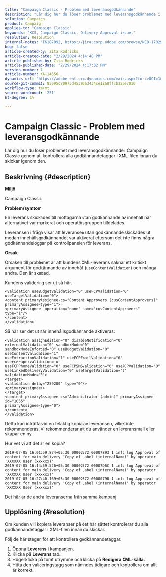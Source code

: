 ```yaml
---
title: "Campaign Classic - Problem med leveransgodkännande"
description: "Lär dig hur du löser problemet med leveransgodkännande i Campaign Classic"
solution: Campaign
product: Campaign
applies-to: "Campaign Classic"
keywords: "KCS, Campaign Classic, Delivery Approval issue,"
resolution: Resolution
internal-notes: "TK187092, https://jira.corp.adobe.com/browse/NEO-17029"
bug: false
article-created-by: Zita Rodricks
article-created-date: "2/29/2024 4:14:48 PM"
article-published-by: Zita Rodricks
article-published-date: "2/29/2024 4:17:32 PM"
version-number: 4
article-number: KA-14656
dynamics-url: "https://adobe-ent.crm.dynamics.com/main.aspx?forceUCI=1&pagetype=entityrecord&etn=knowledgearticle&id=098836a3-1dd7-ee11-9079-6045bd0065f9"
source-git-commit: 83095c80975d45390a3434ce12a0ffcb12ce7010
workflow-type: tm+mt
source-wordcount: '251'
ht-degree: 1%

---
```


# Campaign Classic - Problem med leveransgodkännande


Lär dig hur du löser problemet med leveransgodkännande i Campaign Classic genom att kontrollera alla godkännandetaggar i XML-filen innan du skickar igenom den.

## Beskrivning {#description}


<b>Miljö</b>

Campaign Classic



<b>Problem/symtom</b>

En leverans skickades till mottagarna utan godkännande av innehåll när alternativet var markerat och operatörsgruppen tilldelades.

Leveransen i fråga visar att leveransen utan godkännande skickades ut medan innehållsgodkännandet var aktiverat eftersom det inte finns några godkännandeloggar på kontrollpanelen för leverans.



<b>Orsak</b>

Orsaken till problemet är att kundens XML-leverans saknar ett kritiskt argument för godkännande av innehåll (`useContentValidation`) och många andra. Den är skadad.

Kundens validering ser ut så här.




```
<validation useBudgetValidation="0" useFCPValidation="0" useTargetValidation="0">
<content primaryAssignee-cs="Content Approvers (cusContentApprovers)" primaryAssignee-type="1">
<primaryAssignee _operation="none" name="cusContentApprovers" type="1"/>
</content>
</validation>
```




Så här ser det ut när innehållsgodkännande aktiveras:




```
<validation assignEdition="0" disableNotification="0" externalValidation="0" sandboxMode="0"
sandboxModeEnforced="0" useBudgetValidation="0" useContentValidation="1"
useExtractionValidation="1" useFCPEmailValidation="0" useFCPPaperValidation="0"
useFCPPhoneValidation="0" useFCPSMSValidation="0" useFCPValidation="0"
useLinkedDeliveryValidation="0" useTargetValidation="0" validationMode="0">
<target>
<validation delay="259200" type="0"/>
<primaryAssignee/>
</target>
<content primaryAssignee-cs="Administrator (admin)" primaryAssignee-id="1055"
primaryAssignee-type="0">
</content>
</validation>
```




Detta kan inträffa vid en felaktig kopia av leveransen, vilket inte rekommenderas. Vi rekommenderar att du använder en leveransmall eller skapar en ny.

Hur vet vi att det är en kopia?




```
2019-07-05 16:01:59.874+05:30 00002572 00007893 1 info log Approval of content for main delivery 'Copy of Label (internalName)' by operator 'XXXXXX User (xxxxxx)'
2019-07-05 16:14:59.526+05:30 00002572 00007D6C 1 info log Approval of content for main delivery 'Copy of Label (internalName)' by operator 'XXXXXX User (xxxxxx)'
2019-07-05 16:27:40.169+05:30 00002572 00000798 1 info log Approval of content for main delivery 'Copy of Label (internalName)' by operator 'XXXXXX User (xxxxxx)'
```




Det här är de andra leveranserna från samma kampanj


## Upplösning {#resolution}


Om kunden vill kopiera leveranser på det här sättet kontrollerar du alla godkännandetaggar i XML-filen innan du skickar.

Följ de här stegen för att kontrollera godkännandetaggar.

1. Öppna <b>Leverans</b> i kampanjen.
2. Klicka på <b>Leverans </b>tab<b>.</b>
3. Högerklicka på tomt utrymme och klicka på <b>Redigera XML-källa.</b>
4. Hitta den valideringstagg som nämndes tidigare och kontrollera om allt är korrekt.



